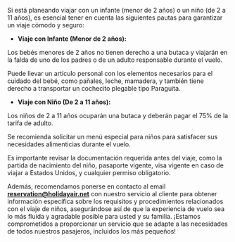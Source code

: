Si está planeando viajar con un infante (menor de 2 años) o un niño (de 2 a 11 años), es esencial tener en cuenta las siguientes pautas para garantizar un viaje cómodo y seguro:

- **Viaje con Infante (Menor de 2 años):**

Los bebés menores de 2 años no tienen derecho a una butaca y viajarán en la falda de uno de los padres o de un adulto responsable durante el vuelo.

Puede llevar un artículo personal con los elementos necesarios para el cuidado del bebé, como pañales, leche, mamadera, y también tiene derecho a transportar un cochecito plegable tipo Paraguita.

- **Viaje con Niño (De 2 a 11 años):**

Los niños de 2 a 11 años ocuparán una butaca y deberán pagar el 75% de la tarifa de adulto.

Se recomienda solicitar un menú especial para niños para satisfacer sus necesidades alimenticias durante el vuelo.

Es importante revisar la documentación requerida antes del viaje, como la partida de nacimiento del niño, pasaporte vigente, visa vigente en caso de viajar a Estados Unidos, y cualquier permiso obligatorio.

Además, recomendamos ponerse en contacto al email **[reservation@holidayair.net](mailto:reservation@holidayair.net)** con nuestro servicio al cliente para obtener información específica sobre los requisitos y procedimientos relacionados con el viaje de niños, asegurándose así de que la experiencia de vuelo sea lo más fluida y agradable posible para usted y su familia. ¡Estamos comprometidos a proporcionar un servicio que se adapte a las necesidades de todos nuestros pasajeros, incluidos los más pequeños!
